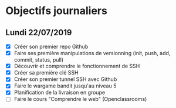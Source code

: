 # Objectifs journaliers

## Lundi 22/07/2019


* [x] Créer son premier repo Github
* [x] Faire ses première manipulations de versionning (init, push, add, commit, status, pull)
* [x] Découvrir et comprendre le fonctionnement de SSH
* [x] Créer sa première clé SSH
* [x] Créer son premier tunnel SSH avec Github
* [x] Faire le wargame bandit jusqu'au niveau 5 
* [x] Planification de la livraison en groupe
* [ ] Faire le cours "Comprendre le web" (Openclassrooms)
